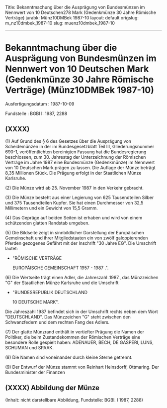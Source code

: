 Title: Bekanntmachung über die Ausprägung von Bundesmünzen im Nennwert von 10 Deutschen278
  Mark (Gedenkmünze 30 Jahre Römische Verträge)
jurabk: Münz10DMBek 1987-10
layout: default
origslug: m_nz10dmbek_1987-10
slug: muenz10dmbek_1987-10

---

# Bekanntmachung über die Ausprägung von Bundesmünzen im Nennwert von 10 Deutschen Mark (Gedenkmünze 30 Jahre Römische Verträge) (Münz10DMBek 1987-10)

Ausfertigungsdatum
:   1987-10-09

Fundstelle
:   BGBl I: 1987, 2288



## (XXXX)

(1) Auf Grund des § 6 des Gesetzes über die Ausprägung von
Scheidemünzen in der im Bundesgesetzblatt Teil III, Gliederungsnummer
690-1, veröffentlichten bereinigten Fassung hat die Bundesregierung
beschlossen, zum 30. Jahrestag der Unterzeichnung der Römischen
Verträge im Jahre 1987 eine Bundesmünze (Gedenkmünze) im Nennwert von
10 Deutschen Mark prägen zu lassen. Die Auflage der Münze beträgt 8,35
Millionen Stück. Die Prägung erfolgt in der Staatlichen Münze
Karlsruhe.

(2) Die Münze wird ab 25. November 1987 in den Verkehr gebracht.

(3) Die Münze besteht aus einer Legierung von 625 Tausendteilen Silber
und 375 Tausendteilen Kupfer. Sie hat einen Durchmesser von 32,5
Millimetern und ein Gewicht von 15,5 Gramm.

(4) Das Gepräge auf beiden Seiten ist erhaben und wird von einem
schützenden glatten Randstab umgeben.

(5) Die Bildseite zeigt in sinnbildlicher Darstellung der Europäischen
Gemeinschaft und ihrer Mitgliedstaaten ein von zwölf galoppierenden
Pferden gezogenes Gefährt mit der Inschrift "30 Jahre EG". Die
Umschrift lautet:

*   "RÖMISCHE VERTRÄGE

    EUROPÄISCHE GEMEINSCHAFT 1957 - 1987
    .".




(6) Die Wertseite trägt einen Adler, die Jahreszahl
.1987., das Münzzeichen "G" der Staatlichen Münze Karlsruhe und die
Umschrift

*   "BUNDESREPUBLIK DEUTSCHLAND

    10 DEUTSCHE MARK".



Die Jahreszahl 1987 befindet sich in der Umschrift rechts neben dem
Wort "DEUTSCHLAND". Das Münzzeichen "G" steht zwischen den
Schwanzfedern und dem rechten Fang des Adlers.

(7) Der glatte Münzrand enthält in vertiefter Prägung die Namen der
Politiker, die beim Zustandekommen der Römischen Verträge eine
besondere Rolle gespielt haben: ADENAUER, BECH, DE GASPERI, LUNS,
SCHUMAN und SPAAK.

(8) Die Namen sind voneinander durch kleine Sterne getrennt.

(9) Der Entwurf der Münze stammt von Reinhart Heinsdorff, Ottmaring.
Der Bundesminister der Finanzen


## (XXXX) Abbildung der Münze

(Inhalt: nicht darstellbare Abbildung,
Fundstelle: BGBl. I 1987, 2288)

